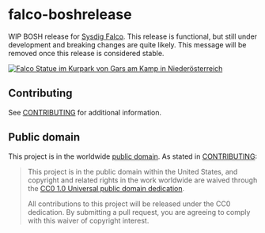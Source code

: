 # falco-boshrelease

WIP BOSH release for [Sysdig Falco](https://github.com/draios/falco).  This release is functional, but still under development and breaking changes are quite likely. This message will be removed once this release is considered stable.

[![Falco Statue im Kurpark von Gars am Kamp in Niederösterreich](https://upload.wikimedia.org/wikipedia/commons/5/5e/Falco-Statue-02.jpg)](https://www.youtube.com/watch?v=kfjKMHTwM44)

## Contributing

See [CONTRIBUTING](CONTRIBUTING.md) for additional information.

## Public domain

This project is in the worldwide [public domain](LICENSE.md). As stated in [CONTRIBUTING](CONTRIBUTING.md):

> This project is in the public domain within the United States, and copyright and related rights in the work worldwide are waived through the [CC0 1.0 Universal public domain dedication](https://creativecommons.org/publicdomain/zero/1.0/).
>
> All contributions to this project will be released under the CC0 dedication. By submitting a pull request, you are agreeing to comply with this waiver of copyright interest.
